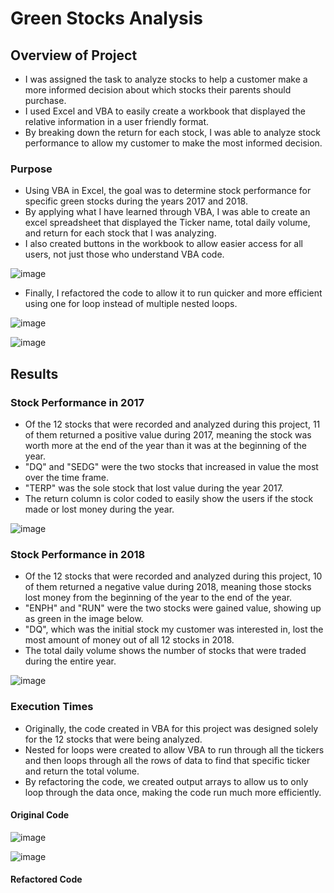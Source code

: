 # Green Stocks Analysis

## Overview of Project
 - I was assigned the task to analyze stocks to help a customer make a more informed decision about which stocks their parents should purchase. 
 - I used Excel and VBA to easily create a workbook that displayed the relative information in a user friendly format. 
 - By breaking down the return for each stock, I was able to analyze stock performance to allow my customer to make the most informed decision.

### Purpose
- Using VBA in Excel, the goal was to determine stock performance for specific green stocks during the years 2017 and 2018. 
- By applying what I have learned through VBA, I was able to create an excel spreadsheet that displayed the Ticker name, total daily volume, and return for each stock that I was analyzing. 
- I also created buttons in the workbook to allow easier access for all users, not just those who understand VBA code.

![image](https://user-images.githubusercontent.com/104038813/175048808-353c4606-533c-4441-845b-01f7e494821c.png)

- Finally, I refactored the code to allow it to run quicker and more efficient using one for loop instead of multiple nested loops. 

![image](https://user-images.githubusercontent.com/104038813/175049065-64f9bac0-d67c-471a-8db2-3bb66de3d376.png)

![image](https://user-images.githubusercontent.com/104038813/175049171-a269ce9d-a9ec-4437-87c1-d9b6e01df468.png)



## Results
### Stock Performance in 2017

- Of the 12 stocks that were recorded and analyzed during this project, 11 of them returned a positive value during 2017, meaning the stock was worth more at the end of the year than it was at the beginning of the year. 
- "DQ" and "SEDG" were the two stocks that increased in value the most over the time frame. 
- "TERP" was the sole stock that lost value during the year 2017. 
- The return column is color coded to easily show the users if the stock made or lost money during the year.

![image](https://user-images.githubusercontent.com/104038813/175045752-5bada99f-e73c-4ba5-9d94-3a2c9448d0e0.png)

 
### Stock Performance in 2018
- Of the 12 stocks that were recorded and analyzed during this project, 10 of them returned a negative value during 2018, meaning those stocks lost money from the beginning of the year to the end of the year. 
- "ENPH" and "RUN" were the two stocks were gained value, showing up as green in the image below. 
- "DQ", which was the initial stock my customer was interested in, lost the most amount of money out of all 12 stocks in 2018. 
- The total daily volume shows the number of stocks that were traded during the entire year. 

![image](https://user-images.githubusercontent.com/104038813/175047059-2dfa748d-d320-4ade-ae11-6050e0c3c65f.png)


### Execution Times
- Originally, the code created in VBA for this project was designed solely for the 12 stocks that were being analyzed.
- Nested for loops were created to allow VBA to run through all the tickers and then loops through all the rows of data to find that specific ticker and return the total volume. 
- By refactoring the code, we created output arrays to allow us to only loop through the data once, making the code run much more efficiently. 
 
 #### Original Code
 
 ![image](https://user-images.githubusercontent.com/104038813/175048534-e7c03a3a-2a28-4fa2-a59f-8ac34bfa436f.png)
 
 ![image](https://user-images.githubusercontent.com/104038813/175048668-c395faeb-7c04-4eb0-9194-62b454452b08.png)



 
 #### Refactored Code
   



